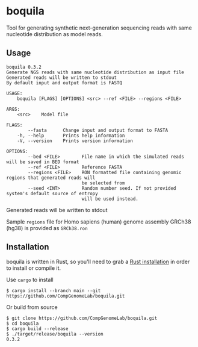 # boquila

Tool for generating synthetic next-generation sequencing reads with same nucleotide distribution as model reads.

## Usage

```
boquila 0.3.2
Generate NGS reads with same nucleotide distribution as input file
Generated reads will be written to stdout
By default input and output format is FASTQ

USAGE:
    boquila [FLAGS] [OPTIONS] <src> --ref <FILE> --regions <FILE>

ARGS:
    <src>    Model file

FLAGS:
        --fasta      Change input and output format to FASTA
    -h, --help       Prints help information
    -V, --version    Prints version information

OPTIONS:
        --bed <FILE>        File name in which the simulated reads will be saved in BED format
        --ref <FILE>        Reference FASTA
        --regions <FILE>    RON formatted file containing genomic regions that generated reads will
                            be selected from
        --seed <INT>        Random number seed. If not provided system's default source of entropy
                            will be used instead.
```

Generated reads will be written to stdout

Sample `regions` file for Homo sapiens (human) genome assembly GRCh38 (hg38) is provided as `GRCh38.ron`

## Installation

boquila is written in Rust, so you'll need to grab a [Rust installation](https://www.rust-lang.org/) in order to install or compile it.

Use `cargo` to install

```
$ cargo install --branch main --git https://github.com/CompGenomeLab/boquila.git
```

Or build from source

```
$ git clone https://github.com/CompGenomeLab/boquila.git
$ cd boquila
$ cargo build --release
$ ./target/release/boquila --version
0.3.2
```